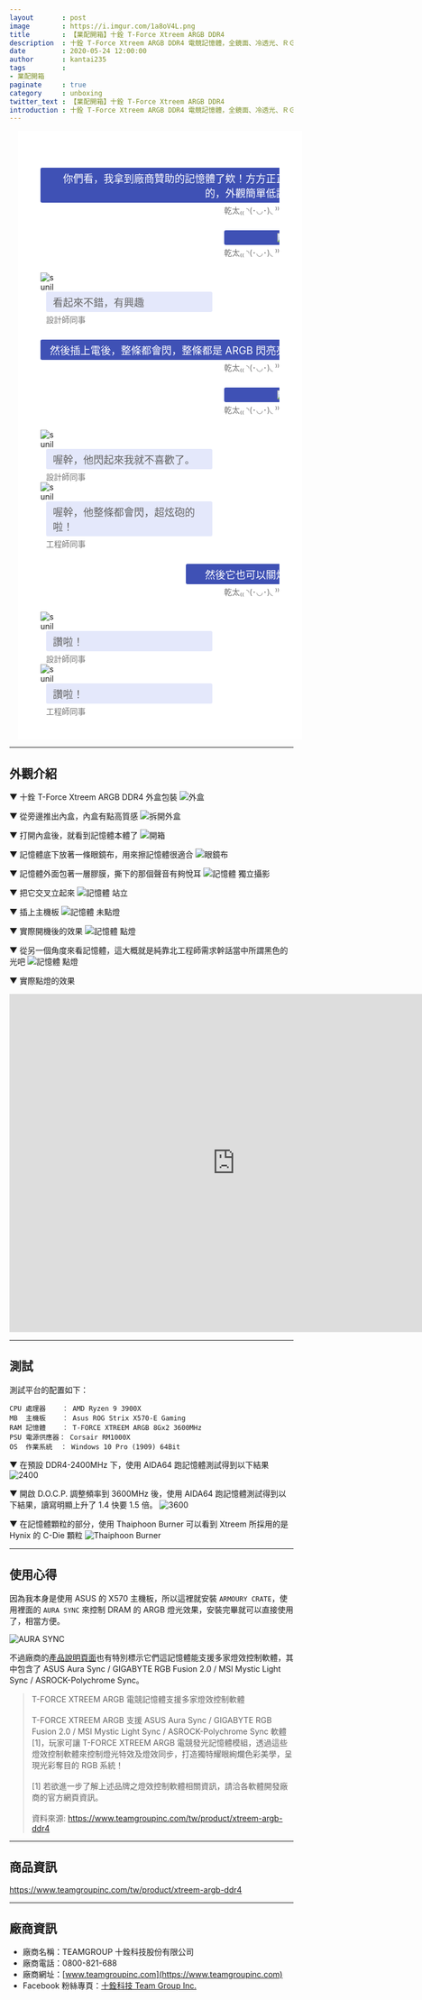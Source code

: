 ```yaml
---
layout       : post
image        : https://i.imgur.com/1a8oV4L.png
title        : 【業配開箱】十銓 T-Force Xtreem ARGB DDR4
description  : 十銓 T-Force Xtreem ARGB DDR4 電競記憶體，全鏡面、冷透光、ＲＧＢ，總之一句話，就是潮！
date         : 2020-05-24 12:00:00
author       : kantai235
tags         :
- 業配開箱
paginate     : true
category     : unboxing
twitter_text : 【業配開箱】十銓 T-Force Xtreem ARGB DDR4
introduction : 十銓 T-Force Xtreem ARGB DDR4 電競記憶體，全鏡面、冷透光、ＲＧＢ，總之一句話，就是潮！
---
```


<div class="container">
    <div class="messaging">
        <div class="inbox_msg">
            <div class="mesgs">
                <div class="msg_history">
                    <div class="outgoing_msg">
                        <div class="sent_msg">
                            <p>你們看，我拿到廠商贊助的記憶體了欸！方方正正的，外觀簡單低調</p>
                            <span class="time_date"> 乾太₍₍ ◝(･◡･)◟ ⁾⁾</span>
                        </div>
                    </div>
                    <div class="outgoing_msg">
                        <div class="sent_msg">
                            <p><img src="https://i.imgur.com/v68b7ym.png" /></p>
                            <span class="time_date"> 乾太₍₍ ◝(･◡･)◟ ⁾⁾</span>
                        </div>
                    </div>
                    <div class="incoming_msg">
                        <div class="incoming_msg_img">
                            <img src="https://image.flaticon.com/icons/svg/2945/2945360.svg" alt="sunil">
                        </div>
                        <div class="received_msg">
                            <div class="received_withd_msg">
                                <p>看起來不錯，有興趣</p>
                                <span class="time_date"> 設計師同事</span>
                            </div>
                        </div>
                    </div>
                    <div class="outgoing_msg">
                        <div class="sent_msg">
                            <p>然後插上電後，整條都會閃，整條都是 ARGB 閃亮亮</p>
                            <span class="time_date"> 乾太₍₍ ◝(･◡･)◟ ⁾⁾</span>
                        </div>
                    </div>
                    <div class="outgoing_msg">
                        <div class="sent_msg">
                            <p><img src="https://i.imgur.com/DQuvfIh.png" /></p>
                            <span class="time_date"> 乾太₍₍ ◝(･◡･)◟ ⁾⁾</span>
                        </div>
                    </div>
                    <div class="incoming_msg">
                        <div class="incoming_msg_img">
                            <img src="https://image.flaticon.com/icons/svg/2945/2945360.svg" alt="sunil">
                        </div>
                        <div class="received_msg">
                            <div class="received_withd_msg">
                                <p>喔幹，他閃起來我就不喜歡了。</p>
                                <span class="time_date"> 設計師同事</span>
                            </div>
                        </div>
                    </div>
                    <div class="incoming_msg">
                        <div class="incoming_msg_img">
                            <img src="https://image.flaticon.com/icons/svg/2945/2945398.svg" alt="sunil">
                        </div>
                        <div class="received_msg">
                            <div class="received_withd_msg">
                                <p>喔幹，他整條都會閃，超炫砲的啦！</p>
                                <span class="time_date"> 工程師同事</span>
                            </div>
                        </div>
                    </div>
                    <div class="outgoing_msg">
                        <div class="sent_msg">
                            <p>然後它也可以關燈</p>
                            <span class="time_date"> 乾太₍₍ ◝(･◡･)◟ ⁾⁾</span>
                        </div>
                    </div>
                    <div class="incoming_msg">
                        <div class="incoming_msg_img">
                            <img src="https://image.flaticon.com/icons/svg/2945/2945360.svg" alt="sunil">
                        </div>
                        <div class="received_msg">
                            <div class="received_withd_msg">
                                <p>讚啦！</p>
                                <span class="time_date"> 設計師同事</span>
                            </div>
                        </div>
                    </div>
                    <div class="incoming_msg">
                        <div class="incoming_msg_img">
                            <img src="https://image.flaticon.com/icons/svg/2945/2945398.svg" alt="sunil">
                        </div>
                        <div class="received_msg">
                            <div class="received_withd_msg">
                                <p>讚啦！</p>
                                <span class="time_date"> 工程師同事</span>
                            </div>
                        </div>
                    </div>
                </div>
            </div>
        </div>
    </div>
</div>
<style>
.container {
    width: 100%;
    max-width: 960px !important;
    padding-right: 15px !important;
    padding-left: 15px !important;
    margin-right: auto !important;
    margin-left: auto !important;
}
.bg-funky {
  background: #ff1744;
}
.heading {
  color: #fff;
  margin: 30px;
  font-weight: 600;
}
img {
  max-width: 100%;
}
.inbox_msg {
  clear: both;
  overflow: hidden;
}
.top_spac {
  margin: 20px 0 0;
}
.recent_heading {
  float: left;
  width: 40%;
}
.headind_srch {
  padding: 10px 29px 10px 20px;
  overflow: hidden;
  border-bottom: 1px solid #c4c4c4;
}
.recent_heading h4 {
  color: #05728f;
  font-size: 21px;
  margin: auto;
}
.chat_ib h5 {
  font-size: 15px;
  color: #464646;
  margin: 0 0 8px 0;
}
.chat_ib h5 span {
  font-size: 13px;
  float: right;
}
.chat_ib p {
  font-size: 14px;
  color: #989898;
  margin: auto;
}
.chat_img {
  float: left;
  width: 11%;
}
.chat_ib {
  float: left;
  padding: 0 0 0 15px;
  width: 88%;
}
.chat_people {
  overflow: hidden;
  clear: both;
}
.chat_list {
  border-bottom: 1px solid #c4c4c4;
  margin: 0;
  padding: 18px 16px 10px;
}
.inbox_chat {
  /* height: 550px;
  overflow-y: scroll; */
}
.active_chat {
  background: #ebebeb;
}
.incoming_msg_img {
  display: inline-block;
  width: 6%;
}
.received_msg {
  display: inline-block;
  padding: 0 0 0 10px;
  vertical-align: top;
  width: 92%;
}
.received_withd_msg p {
  background: #e4e8fb none repeat scroll 0 0;
  border-radius: 3px;
  color: #646464;
  font-size: 18px;
  margin: 0;
  padding: 5px 10px 5px 12px;
  width: 100%;
}
.time_date {
  color: #747474;
  display: block;
  font-size: 14px;
  margin: 3px 0 0;
}
.received_withd_msg {
  width: 70%;
}
.mesgs {
  padding: 40px;
}
.sent_msg p {
  background: #3f51b5 none repeat scroll 0 0;
  border-radius: 3px;
  font-size: 18px;
  margin: 0;
  color: #fff;
  padding: 5px 10px 5px 12px;
  width: 100%;
}
.outgoing_msg {
  overflow: hidden;
  margin: 26px 0 26px;
}
.sent_msg {
  float: right;
  width: auto;
  text-align: right;
}
.input_msg_write input {
  background: rgba(0, 0, 0, 0) none repeat scroll 0 0;
  border: medium none;
  color: #4c4c4c;
  font-size: 15px;
  min-height: 48px;
  width: 100%;
}
.type_msg {
  border-top: 1px solid #c4c4c4;
  position: relative;
}
.msg_send_btn {
  background: #05728f none repeat scroll 0 0;
  border: medium none;
  border-radius: 50%;
  color: #fff;
  cursor: pointer;
  font-size: 17px;
  height: 33px;
  position: absolute;
  right: 0;
  top: 11px;
  width: 33px;
}
.messaging {
  background: #fff;
}
.msg_history {
  overflow-y: auto;
}
.credit {
  margin-bottom: 20px;
  margin-top: 20px;
}
.credit a {
  color: #fff;
  font-weight: 300;
  letter-spacing: 2px;
  border-bottom: dotted 1px;
}
</style>

---
## 外觀介紹

▼ 十銓 T-Force Xtreem ARGB DDR4 外盒包裝
![外盒](https://i.imgur.com/HwHLzq0.png)

▼ 從旁邊推出內盒，內盒有點高質感
![拆開外盒](https://i.imgur.com/tFUcSrS.png)

▼ 打開內盒後，就看到記憶體本體了
![開箱](https://i.imgur.com/TSdM7GO.png)

▼ 記憶體底下放著一條眼鏡布，用來擦記憶體很適合
![眼鏡布](https://i.imgur.com/eEWfAIj.png)

▼ 記憶體外面包著一層膠膜，撕下的那個聲音有夠悅耳
![記憶體 獨立攝影](https://i.imgur.com/7leOALt.png)

▼ 把它交叉立起來
![記憶體 站立](https://i.imgur.com/6LKBtOx.png)

▼ 插上主機板
![記憶體 未點燈](https://i.imgur.com/v68b7ym.png)

▼ 實際開機後的效果
![記憶體 點燈](https://i.imgur.com/DQuvfIh.png)

▼ 從另一個角度來看記憶體，這大概就是純靠北工程師需求幹話當中所謂黑色的光吧
![記憶體 點燈](https://i.imgur.com/CRQHEpw.png)

▼ 實際點燈的效果
<iframe width="800" height="600" src="https://www.youtube.com/embed/Kb-GfCd_Bes" frameborder="0" allow="accelerometer; autoplay; encrypted-media; gyroscope; picture-in-picture" allowfullscreen></iframe>

---
## 測試

測試平台的配置如下：
```
CPU 處理器    ： AMD Ryzen 9 3900X
MB  主機板    ： Asus ROG Strix X570-E Gaming
RAM 記憶體    ： T-FORCE XTREEM ARGB 8Gx2 3600MHz
PSU 電源供應器： Corsair RM1000X
OS  作業系統  ： Windows 10 Pro (1909) 64Bit
```

▼ 在預設 DDR4-2400MHz 下，使用 AIDA64 跑記憶體測試得到以下結果
![2400](https://i.imgur.com/Nodf7KB.png)

▼ 開啟 D.O.C.P. 調整頻率到 3600MHz 後，使用 AIDA64 跑記憶體測試得到以下結果，讀寫明顯上升了 1.4 快要 1.5 倍。
![3600](https://i.imgur.com/QRZB1sx.png)

▼ 在記憶體顆粒的部分，使用 Thaiphoon Burner 可以看到 Xtreem 所採用的是 Hynix 的 C-Die 顆粒
![Thaiphoon Burner](https://i.imgur.com/3dRT4IX.png)

---
## 使用心得

因為我本身是使用 ASUS 的 X570 主機板，所以這裡就安裝 `ARMOURY CRATE`，使用裡面的 `AURA SYNC` 來控制 DRAM 的 ARGB 燈光效果，安裝完畢就可以直接使用了，相當方便。

![AURA SYNC](https://i.imgur.com/ufYv5j6.png)

不過廠商的[產品說明頁面](https://www.teamgroupinc.com/tw/product/xtreem-argb-ddr4)也有特別標示它們這記憶體能支援多家燈效控制軟體，其中包含了 ASUS Aura Sync / GIGABYTE RGB Fusion 2.0 / MSI Mystic Light Sync / ASROCK-Polychrome Sync。

> T-FORCE XTREEM ARGB 電競記憶體支援多家燈效控制軟體<br /><br />
> T-FORCE XTREEM ARGB 支援 ASUS Aura Sync / GIGABYTE RGB Fusion 2.0 / MSI Mystic Light Sync / ASROCK-Polychrome Sync 軟體[1]，玩家可讓 T-FORCE XTREEM ARGB 電競發光記憶體模組，透過這些燈效控制軟體來控制燈光特效及燈效同步，打造獨特耀眼絢爛色彩美學，呈現光彩奪目的 RGB 系統！<br /><br />
> [1] 若欲進一步了解上述品牌之燈效控制軟體相關資訊，請洽各軟體開發廠商的官方網頁資訊。<br /><br />
> 資料來源: https://www.teamgroupinc.com/tw/product/xtreem-argb-ddr4

---
## 商品資訊
https://www.teamgroupinc.com/tw/product/xtreem-argb-ddr4

---
## 廠商資訊
* 廠商名稱：TEAMGROUP 十銓科技股份有限公司
* 廠商電話：0800-821-688
* 廠商網址：[www.teamgroupinc.com](https://www.teamgroupinc.com)
* Facebook 粉絲專頁：[十銓科技 Team Group Inc.](https://www.facebook.com/teamgroup.tw)